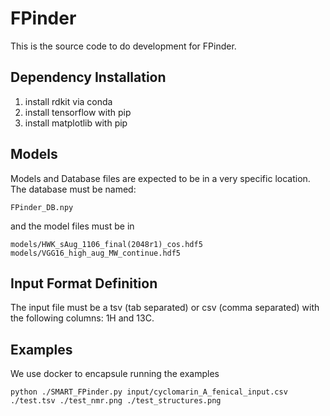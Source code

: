 # FPinder

This is the source code to do development for FPinder. 

## Dependency Installation

1. install rdkit via conda
1. install tensorflow with pip
1. install matplotlib with pip

## Models

Models and Database files are expected to be in a very specific location. The database must be named:

```FPinder_DB.npy```

and the model files must be in 

```
models/HWK_sAug_1106_final(2048r1)_cos.hdf5
models/VGG16_high_aug_MW_continue.hdf5
```

## Input Format Definition

The input file must be a tsv (tab separated) or csv (comma separated) with the following columns: 1H and 13C. 

## Examples

We use docker to encapsule running the examples

```python ./SMART_FPinder.py input/cyclomarin_A_fenical_input.csv ./test.tsv ./test_nmr.png ./test_structures.png```